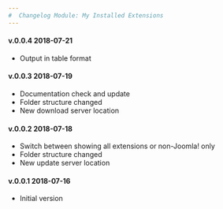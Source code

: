 ```yaml
---
#  Changelog Module: My Installed Extensions
---
```

<h4>v.0.0.4 2018-07-21</h4>
<ul>
<li>Output in table format</li>
</ul>

<h4>v.0.0.3 2018-07-19</h4>
<ul>
<li>Documentation check and update</li>
<li>Folder structure changed</li>
<li>New download server location</li>
</ul>

<h4>v.0.0.2 2018-07-18</h4>
<ul>
<li>Switch between showing all extensions or non-Joomla! only</li>
<li>Folder structure changed</li>
<li>New update server location</li>
</ul>

<h4>v.0.0.1 2018-07-16</h4>
<ul>
<li>Initial version</li>
</ul>
